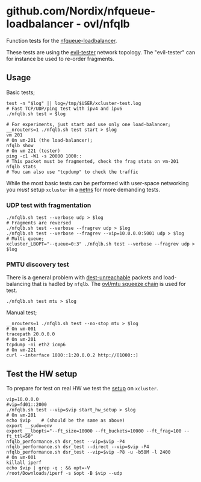 # github.com/Nordix/nfqueue-loadbalancer - ovl/nfqlb

Function tests for the
[nfqueue-loadbalancer](https://github.com/Nordix/nfqueue-loadbalancer).

These tests are using the
[evil-tester](https://github.com/Nordix/xcluster/tree/master/ovl/network-topology#evil-tester)
network topology. The "evil-tester" can for instance be used to
re-order fragments.

## Usage

Basic tests;
```
test -n "$log" || log=/tmp/$USER/xcluster-test.log
# Fast TCP/UDP/ping test with ipv4 and ipv6
./nfqlb.sh test > $log

# For experiments, just start and use only one load-balancer;
__nrouters=1 ./nfqlb.sh test start > $log
vm 201
# On vm-201 (the load-balancer);
nfqlb show
# On vm 221 (tester)
ping -c1 -W1 -s 20000 1000::
# This packet must be fragmented, check the frag stats on vm-201
nfqlb stats
# You can also use "tcpdump" to check the traffic
```

While the most basic tests can be performed with user-space networking
you *must* setup `xcluster` in a
[netns](https://github.com/Nordix/xcluster/blob/master/doc/netns.md)
for more demanding tests.


### UDP test with fragmentation

```
./nfqlb.sh test --verbose udp > $log
# Fragments are reversed
./nfqlb.sh test --verbose --fragrev udp > $log
./nfqlb.sh test --verbose --fragrev --vip=10.0.0.0:5001 udp > $log
# Multi queue;
xcluster_LBOPT="--queue=0:3" ./nfqlb.sh test --verbose --fragrev udp > $log
```

### PMTU discovery test

There is a general problem with
[dest-unreachable](../../../destunreach.md) packets and load-balancing
that is hadled by `nfqlb`. The [ovl/mtu squeeze chain](https://github.com/Nordix/xcluster/tree/master/ovl/mtu#squeeze-chain) is used for test.

```
./nfqlb.sh test mtu > $log
```

Manual test;
```
__nrouters=1 ./nfqlb.sh test --no-stop mtu > $log
# On vm-001
tracepath 20.0.0.0
# On vm-201
tcpdump -ni eth2 icmp6
# On vm-221
curl --interface 1000::1:20.0.0.2 http://[1000::]
```


## Test the HW setup

To prepare for test on real HW we test the
[setup](https://github.com/Nordix/nfqueue-loadbalancer/blob/master/test/README.md#fragmentation-test)
on `xcluster`.

```
vip=10.0.0.0
#vip=fd01::2000
./nfqlb.sh test --vip=$vip start_hw_setup > $log
# On vm-201
echo $vip    # (should be the same as above)
export __sudo=env
export __lbopts="--ft_size=10000 --ft_buckets=10000 --ft_frag=100 --ft_ttl=50"
nfqlb_performance.sh dsr_test --vip=$vip -P4
nfqlb_performance.sh dsr_test --direct --vip=$vip -P4
nfqlb_performance.sh dsr_test --vip=$vip -P8 -u -b50M -l 2400
# On vm-001
killall iperf
echo $vip | grep -q : && opt=-V
/root/Downloads/iperf -s $opt -B $vip --udp
```

